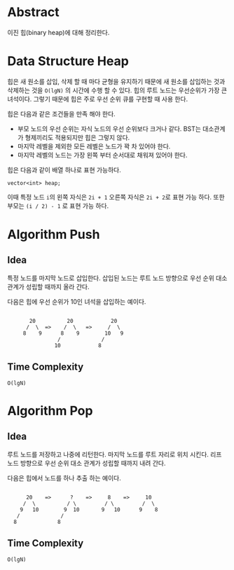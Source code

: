 # Abstract

이진 힙(binary heap)에 대해 정리한다. 

# Data Structure Heap

힙은 새 원소를 삽입, 삭제 할 때 마다 균형을 유지하기 때문에 새 원소를
삽입하는 것과 삭제하는 것을 `O(lgN)` 의 시간에 수행 할 수 있다. 힙의
루트 노드는 우선순위가 가장 큰 녀석이다. 그렇기 때문에 힙은 주로 우선
순위 큐를 구현할 때 사용 한다.

힙은 다음과 같은 조건들을 만족 해야 한다.

* 부모 노드의 우선 순위는 자식 노드의 우선 순위보다 크거나 같다. BST는
  대소관계가 형제끼리도 적용되지만 힙은 그렇지 않다.
* 마지막 레벨을 제외한 모든 레벨은 노드가 꽉 차 있어야 한다.
* 마지막 레벨의 노드는 가장 왼쪽 부터 순서대로 채워져 있어야 한다.

힙은 다음과 같이 배열 하나로 표현 가능하다.

```
vector<int> heap;
```

이때 특정 노드 `i`의 왼쪽 자식은 `2i + 1` 오른쪽 자식은 `2i + 2`로
표현 가능 하다. 또한 부모는 `(i / 2) - 1` 로 표현 가능 하다.

# Algorithm Push

## Idea

특정 노드를 마지막 노드로 삽입한다. 삽입된 노드는 루트 노드 방향으로 
우선 순위 대소 관계가 성립할 때까지 올라 간다.

다음은 힙에 우선 순위가 10인 녀석을 삽입하는 예이다.

```

       20          20            20
      /  \  =>    /  \   =>     /  \
     8    9      8    9        10   9 
                /             /
               10            8
```

## Time Complexity

```
O(lgN)
```

# Algorithm Pop

## Idea

루트 노드를 저장하고 나중에 리턴한다. 마지막 노드를 루트 자리로 위치 시킨다.
리프 노드 방향으로 우선 순위 대소 관계가 성립할 때까지 내려 간다.

다음은 힙에서 노드를 하나 추출 하는 예이다.

```

      20    =>      ?    =>     8    =>     10
     /  \          / \         / \         /  \
    9   10        9  10       9   10      9    8
   /             /           
  8             8
```

## Time Complexity

```
O(lgN)
```
